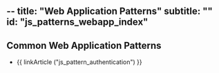 --
title: "Web Application Patterns"
subtitle: ""
id: "js_patterns_webapp_index"
--


## Common Web Application Patterns

* {{ linkArticle ("js_pattern_authentication") }}
